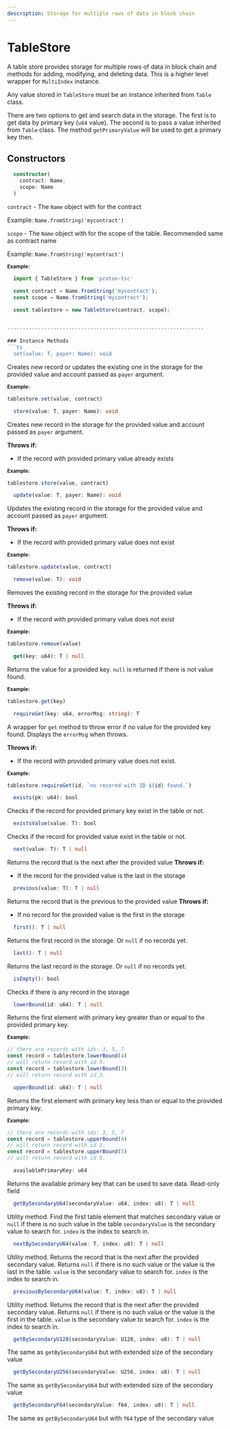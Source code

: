 ```yaml
---
description: Storage for multiple rows of data in block chain
---
```


# TableStore

A table store provides storage for multiple rows of data in block chain and methods for adding, modifying, and deleting data. This is a higher level wrapper for `MultiIndex` instance.

Any value stored in `TableStore` must be an instance inherited from `Table` class.

There are two options to get and search data in the storage. The first is to get data by primary key (`u64` value). 
The second is to pass a value inherited from `Table` class. The method `getPrimaryValue` will be used to get a primary key then.

## Constructors

```ts
  constructor(
    contract: Name,
    scope: Name
  )
```
    
`contract` -  The `Name` object with for the contract

  Example: `Name.fromString('mycontract')`

`scope` - The `Name` object with for the scope of the table. Recommended same as contract name

  Example: `Name.fromString('mycontract')`

<sub>**Example:**</sub>
```ts
  import { TableStore } from 'proton-tsc'

  const contract = Name.fromString('mycontract');
  const scope = Name.fromString('mycontract');

  const tablestore = new TableStore(contract, scope);

 
----------------------------------------------------------------

### Instance Methods
```ts
  set(value: T, payer: Name): void
  ```
  Creates new record or updates the existing one in the storage for the provided value and account passed as `payer` argument.

  <sub>**Example:**</sub>
  ```ts
  tablestore.set(value, contract)
  ```

```ts
  store(value: T, payer: Name): void
  ```
  Creates new record in the storage for the provided value and account passed as `payer` argument.

  **Throws if:**
   - If the record with provided primary value already exists

  <sub>**Example:**</sub>
  ```ts
  tablestore.store(value, contract)
  ```

```ts
  update(value: T, payer: Name): void
  ```
  Updates the existing record in the storage for the provided value and account passed as `payer` argument.

  **Throws if:**
   - If the record with provided primary value does not exist

  <sub>**Example:**</sub>
  ```ts
  tablestore.update(value, contract)
  ```

```ts
  remove(value: T): void
  ```
  Removes the existing record in the storage for the provided value

  **Throws if:**
   - If the record with provided primary value does not exist

  <sub>**Example:**</sub>
  ```ts
  tablestore.remove(value)
  ```

```ts
  get(key: u64): T | null
  ```
  Returns the value for a provided key. `null` is returned if there is not value found.

  <sub>**Example:**</sub>
  ```ts
  tablestore.get(key)
  ```

```ts
  requireGet(key: u64, errorMsg: string): T 
  ```
  A wrapper for `get` method to throw error if no value for the provided key found.
  Displays the `errorMsg` when throws.
  
  **Throws if:**
   - If the record with provided primary value does not exist. 

  <sub>**Example:**</sub>
  ```ts
  tablestore.requireGet(id, `no recored with ID ${id} found.`)
  ```

```ts
  exists(pk: u64): bool
  ```
  Checks if the record for provided primary key exist in the table or not.

```ts
  existsValue(value: T): bool
  ```
  Checks if the record for provided value exist in the table or not.

```ts
  next(value: T): T | null
  ```
  Returns the record that is the next after the provided value
  **Throws if:**
   - If the record for the provided value is the last in the storage

```ts
  previous(value: T): T | null
  ```
  Returns the record that is the previous to the provided value
  **Throws if:**
   - If no record for the provided value is the first in the storage

```ts
  first(): T | null
  ```
  Returns the first record in the storage. Or `null` if no records yet.

```ts
  last(): T | null
  ```
  Returns the last record in the storage. Or `null` if no records yet.

```ts
  isEmpty(): bool
  ```
  Checks if there is any record in the storage

```ts
  lowerBound(id: u64): T | null
  ```
  Returns the first element with primary key greater than or equal to the provided primary key.

  <sub>**Example:**</sub>
  ```ts
  // there are records with ids: 3, 5, 7
  const record = tablestore.lowerBound(4)
  // will return record with id 5.
  const record = tablestore.lowerBound(3)
  // will return record with id 3.
  ```

```ts
  upperBound(id: u64): T | null
  ```
  Returns the first element with primary key less than or equal to the provided primary key.

  <sub>**Example:**</sub>
  ```ts
  // there are records with ids: 3, 5, 7
  const record = tablestore.upperBound(4)
  // will return record with id 3.
  const record = tablestore.upperBound(5)
  // will return record with id 5.
  ```

```ts
  availablePrimaryKey: u64
  ```
  Returns the available primary key that can be used to save data.
  Read-only field

```ts
  getBySecondaryU64(secondaryValue: u64, index: u8): T | null
  ```
  Utility method.
  Find the first table element that matches secondary value or `null` if there is no such value in the table
  `secondaryValue` is the secondary value to search for.
  `index` is the index to search in.

```ts
  nextBySecondaryU64(value: T, index: u8): T | null
  ```
  Utility method.
  Returns the record that is the next after the provided secondary value.
  Returns `null` if there is no such value or the value is the last in the table.
  `value` is the secondary value to search for.
  `index` is the index to search in.

```ts
  previousBySecondaryU64(value: T, index: u8): T | null
  ```
  Utility method.
  Returns the record that is the next after the provided secondary value.
  Returns `null` if there is no such value or the value is the first in the table.
  `value` is the secondary value to search for.
  `index` is the index to search in.

```ts
  getBySecondaryU128(secondaryValue: U128, index: u8): T | null
  ```
  The same as `getBySecondaryU64` but with extended size of the secondary value

```ts
  getBySecondaryU256(secondaryValue: U256, index: u8): T | null
  ```
  The same as `getBySecondaryU64` but with extended size of the secondary value

```ts
  getBySecondaryF64(secondaryValue: f64, index: u8): T | null
  ```
  The same as `getBySecondaryU64` but with `f64` type of the secondary value
